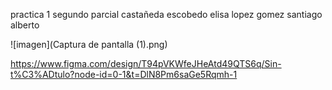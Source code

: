 practica 1 segundo parcial
castañeda escobedo elisa
lopez gomez santiago alberto

![imagen](Captura de pantalla (1).png)

https://www.figma.com/design/T94pVKWfeJHeAtd49QTS6q/Sin-t%C3%ADtulo?node-id=0-1&t=DlN8Pm6saGe5Rqmh-1
